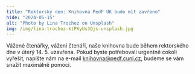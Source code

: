 ```yaml
---
title: "Rektorský den: Knihovna PedF UK bude mít zavřeno"
hide: "2024-05-15"
alt: "Photo by Lina Trochez on Unsplash"
img: /img/lina-trochez-ktPKyUs3Qjs-unsplash.jpg
---
```


Vážené čtenářky, vážení čtenáři, naše knihovna bude během rektorského dne v
úterý  14. 5. uzavřena. Pokud byste potřebovali urgentně cokoli vyřešit,
napište nám na e-mail <a href="mailto:knihovna@pedf.cuni.cz">knihovna@pedf.cuni.cz</a>, 
budeme se vám snažit maximálně pomoci. 
